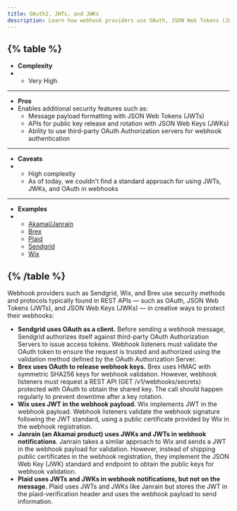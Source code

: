 ```yaml
---
title: OAuth2, JWTs, and JWKs
description: Learn how webhook providers use OAuth, JSON Web Tokens (JWTs), and JSON Web Keys (JWKs) in creative ways to protect their webhooks
--- 
```


{% table %}
---
* **Complexity**
* - Very High
---
* **Pros**
* Enables additional security features such as:
  - Message payload formatting with JSON Web Tokens (JWTs)
  - APIs for public key release and rotation with JSON Web Keys (JWKs)
  - Ability to use third-party OAuth Authorization servers for webhook authentication
---
* **Caveats**
* - High complexity
  - As of today, we couldn't find a standard approach for using JWTs, JWKs, and OAuth in webhooks
---
* **Examples**
* - [Akamai/Janrain](https://janrain-education-center.knowledgeowl.com/home/json-web-keys)
  - [Brex](https://developer.brex.com/openapi/webhooks_api/#operation/listSecrets)
  - [Plaid](https://plaid.com/docs/api/webhooks/webhook-verification/)
  - [Sendgrid](https://docs.sendgrid.com/for-developers/tracking-events/getting-started-event-webhook-security-features#oauth-20)
  - [Wix](https://devforum.wix.com/kb/en/article/about-webhooks)
  
{% /table %}
---

Webhook providers such as Sendgrid, Wix, and Brex use security methods and protocols typically found in REST APIs — such as OAuth, JSON Web Tokens (JWTs), and JSON Web Keys (JWKs) — in creative ways to protect their webhooks:

* **Sendgrid uses OAuth as a client.** Before sending a webhook message, Sendgrid authorizes itself against third-party OAuth Authorization Servers to issue access tokens. Webhook listeners must validate the OAuth token to ensure the request is trusted and authorized using the validation method defined by the OAuth Authorization Server.
* **Brex uses OAuth to release webhook keys.** Brex uses HMAC with symmetric SHA256 keys for webhook validation. However, webhook listeners must request a REST API (GET /v1/webhooks/secrets) protected with OAuth to obtain the shared key. The call should happen regularly to prevent downtime after a key rotation.
* **Wix uses JWT in the webhook payload**. Wix implements JWT in the webhook payload. Webhook listeners validate the webhook signature following the JWT standard, using a public certificate provided by Wix in the webhook registration.
* **Janrain (an Akamai product) uses JWKs and JWTs in webhook notifications**. Janrain takes a similar approach to Wix and sends a JWT in the webhook payload for validation. However, instead of shipping public certificates in the webhook registration, they implement the JSON Web Key (JWK) standard and endpoint to obtain the public keys for webhook validation.
* **Plaid uses JWTs and JWKs in webhook notifications, but not on the message.** Plaid uses JWTs and JWKs like Janrain but stores the JWT in the plaid-verification header and uses the webhook payload to send information.
